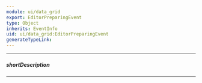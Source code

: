 ```yaml
---
module: ui/data_grid
export: EditorPreparingEvent
type: Object
inherits: EventInfo
uid: ui/data_grid:EditorPreparingEvent
generateTypeLink: 
---
```

---
##### shortDescription
<!-- Description goes here -->

---
<!-- Description goes here -->